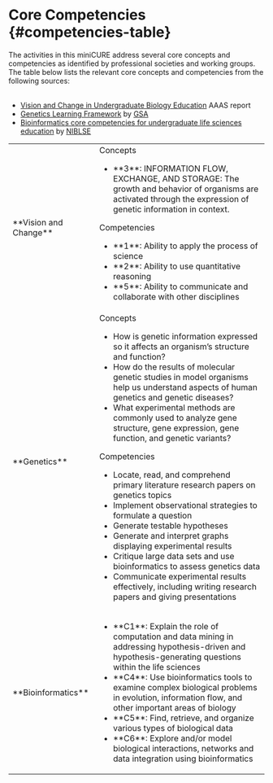 # Core Competencies {#competencies-table}

The activities in this miniCURE address several core concepts and competencies as identified by professional societies and working groups.  The table below lists the relevant core concepts and competencies from the following sources:
<br>
<br>

  - [Vision and Change in Undergraduate Biology Education](https://visionandchange.org/) AAAS report
  - [Genetics Learning Framework](https://genetics-gsa.org/education/genetics-learning-framework/) by [GSA](https://genetics-gsa.org/)
  - [Bioinformatics core competencies for undergraduate life sciences education](https://doi.org/10.1371/journal.pone.0196878) by [NIBLSE](https://qubeshub.org/community/groups/niblse)


<table>
<tbody>
  <tr>
   <td style="text-align:left;"> **Vision and Change** </td>
   <td style="text-align:left;"> Concepts

<ul>
<li>**3**: INFORMATION FLOW, EXCHANGE, AND STORAGE: The growth and behavior of organisms are activated through the expression of genetic information in context.</li>
</ul>
Competencies

<ul>
<li>**1**: Ability to apply the process of science</li>
<li>**2**: Ability to use quantitative reasoning</li>
<li>**5**: Ability to communicate and collaborate with other disciplines</li>
</ul> </td>
  </tr>
  <tr>
   <td style="text-align:left;"> **Genetics** </td>
   <td style="text-align:left;"> Concepts

<ul>
<li>How is genetic information expressed so it affects an organism’s structure and function?</li>
<li>How do the results of molecular genetic studies in model organisms help us understand aspects of human genetics and genetic diseases?</li>
<li>What experimental methods are commonly used to analyze gene structure, gene expression, gene function, and genetic variants?</li>
</ul>
Competencies

<ul>
<li>Locate, read, and comprehend primary literature research papers on genetics topics</li>
<li>Implement observational strategies to formulate a question</li>
<li>Generate testable hypotheses</li>
<li>Generate and interpret graphs displaying experimental results</li>
<li>Critique large data sets and use bioinformatics to assess genetics data</li>
<li>Communicate experimental results effectively, including writing research papers and giving presentations</li>
</ul> </td>
  </tr>
  <tr>
   <td style="text-align:left;"> **Bioinformatics** </td>
   <td style="text-align:left;"> <ul>
<li>**C1**: Explain the role of computation and data mining in addressing hypothesis-driven and hypothesis-generating questions within the life sciences</li>
<li>**C4**: Use bioinformatics tools to examine complex biological problems in evolution, information flow, and other important areas of biology</li>
<li>**C5**: Find, retrieve, and organize various types of biological data</li>
<li>**C6**: Explore and/or model biological interactions, networks and data integration using bioinformatics</li>
</ul> </td>
  </tr>
</tbody>
</table>

